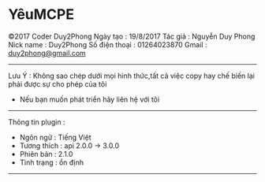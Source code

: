 # YêuMCPE

©2017 Coder Duy2Phong
Ngày tạo : 19/8/2017
Tác giả : Nguyễn Duy Phong
Nick name : Duy2Phong
Số điện thoại : 01264023870
Gmail : duy2phong@gmail.com
______________________________
Lưu Ý : Không sao chép dưới mọi
hình thức,tất cả việc copy hay
chế biến lại phải được sự cho
phép của tôi
+ Nếu bạn muốn phát triển hãy 
liên hệ với tôi
______________________________
Thông tin plugin :
- Ngôn ngữ : Tiếng Việt
- Tương thích : api 2.0.0 -> 3.0.0
- Phiên bản : 2.1.0
- Tình trạng : ổn định
_____________________________
